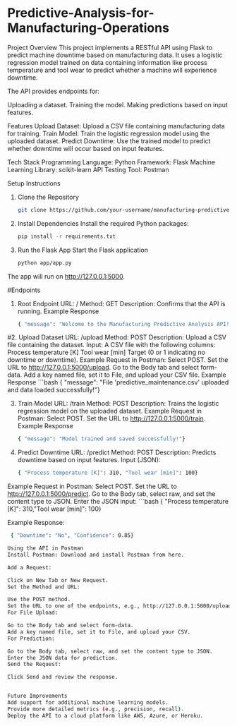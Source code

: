 # Predictive-Analysis-for-Manufacturing-Operations
Project Overview
This project implements a RESTful API using Flask to predict machine downtime based on manufacturing data. It uses a logistic regression model trained on data containing information like process temperature and tool wear to predict whether a machine will experience downtime.

The API provides endpoints for:

Uploading a dataset.
Training the model.
Making predictions based on input features.

Features
Upload Dataset: Upload a CSV file containing manufacturing data for training.
Train Model: Train the logistic regression model using the uploaded dataset.
Predict Downtime: Use the trained model to predict whether downtime will occur based on input features.

Tech Stack
Programming Language: Python
Framework: Flask
Machine Learning Library: scikit-learn
API Testing Tool: Postman

Setup Instructions
1. Clone the Repository
   ```bash
   git clone https://github.com/your-username/manufacturing-predictive-analysis.git cd manufacturing-predictive-analysis

2. Install Dependencies
Install the required Python packages:
   ```bash
   pip install -r requirements.txt

3. Run the Flask App
Start the Flask application
   ```bash
   python app/app.py
The app will run on http://127.0.0.1:5000.

#Endpoints
1. Root Endpoint
URL: /
Method: GET
Description: Confirms that the API is running.
Example Response
   ```bash
   { "message": "Welcome to the Manufacturing Predictive Analysis API!"}
#2. Upload Dataset
URL: /upload
Method: POST
Description: Upload a CSV file containing the dataset.
Input:
A CSV file with the following columns:
Process temperature [K]
Tool wear [min]
Target (0 or 1 indicating no downtime or downtime).
Example Request in Postman:
Select POST.
Set the URL to http://127.0.0.1:5000/upload.
Go to the Body tab and select form-data.
Add a key named file, set it to File, and upload your CSV file.
Example Response
    ```bash
    { "message": "File 'predictive_maintenance.csv' uploaded and data loaded successfully!"}

3. Train Model
URL: /train
Method: POST
Description: Trains the logistic regression model on the uploaded dataset.
Example Request in Postman:
Select POST.
Set the URL to http://127.0.0.1:5000/train.
Example Response
    ```bash
    { "message": "Model trained and saved successfully!"}

4. Predict Downtime
URL: /predict
Method: POST
Description: Predicts downtime based on input features.
Input (JSON):
    ```bash
    { "Process temperature [K]": 310, "Tool wear [min]": 100}
Example Request in Postman:
Select POST.
Set the URL to http://127.0.0.1:5000/predict.
Go to the Body tab, select raw, and set the content type to JSON.
Enter the JSON input:
     ```bash
     { "Process temperature [K]": 310,"Tool wear [min]": 100}

Example Response:
   ```bash
    { "Downtime": "No", "Confidence": 0.85}

Using the API in Postman
Install Postman: Download and install Postman from here.

Add a Request:

Click on New Tab or New Request.
Set the Method and URL:

Use the POST method.
Set the URL to one of the endpoints, e.g., http://127.0.0.1:5000/upload.
For File Upload:

Go to the Body tab and select form-data.
Add a key named file, set it to File, and upload your CSV.
For Prediction:

Go to the Body tab, select raw, and set the content type to JSON.
Enter the JSON data for prediction.
Send the Request:

Click Send and review the response.


Future Improvements
Add support for additional machine learning models.
Provide more detailed metrics (e.g., precision, recall).
Deploy the API to a cloud platform like AWS, Azure, or Heroku.






   

